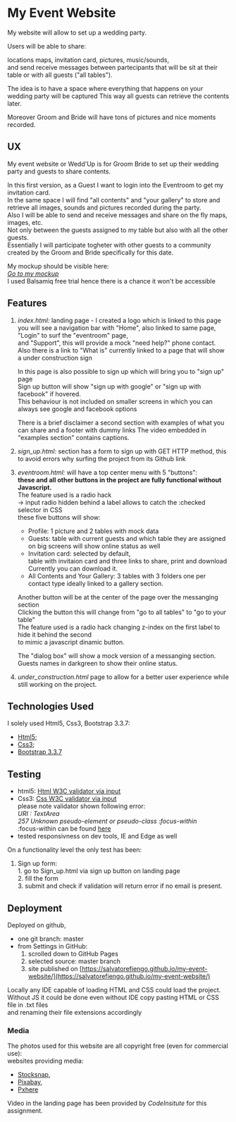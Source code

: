 # My Event Website

My website will allow to set up a wedding party.

Users will be able to share:

locations maps, invitation card, pictures, music/sounds,   
   and send receive messages between partecipants that will be sit at their table
   or with all guests ("all tables").
   
The idea is to have a space where everything that happens on your wedding party will be captured 
This way all guests can retrieve the contents later.

Moreover Groom and Bride will have tons of pictures and nice moments recorded.

## UX

My event website or Wedd'Up is for Groom Bride to set up their wedding party and guests to share contents.

In this first version, as a Guest I want to login into the Eventroom to get my invitation card.  
  In the same space I will find "all contents" and "your gallery" to store and retrieve all images, sounds and pictures 
  recorded during the party.  
  Also I will be able to send and receive messages and share on the fly maps, images, etc.   
  Not only between the guests assigned to my table but also with all the other guests.  
  Essentially I will participate togheter with other guests to a community   
  created by the Groom and Bride specifically for this date.  

My mockup should be visible here:  
*[Go to my mockup](https://balsamiq.cloud/svddr58/plz55db/r2278?f=N4IgUiBcCMA0IDkpxAYWfAMhkAhHAsjgFo4DSUA2gLoC%2BQA%3D "MyMockup")*  
I used Balsamiq free trial hence there is a chance it won't be accessible

## Features

1) _index.html:_ landing page - I created a logo which is linked to this page  
    you will see a navigation bar with "Home", also linked to same page, "Login" to surf the "eventroom" page,  
    and "Support", this will provide a mock "need help?" phone contact.   
    Also there is a link to "What is" currently linked to a page that will show a under construction sign   
    
    In this page is also possible to sign up which will bring you to "sign up" page  
    Sign up button will show "sign up with google" or "sign up with facebook" if hovered.  
    This behaviour is not included on smaller screens in which you can always see google and facebook options  
    
    There is a brief disclaimer a second section with examples of what you can share and a footer with dummy links
    The video embedded in "examples section" contains captions.  

2) *sign_up.html:* section has a form to sign up with GET HTTP method, this to avoid errors why surfing the project from its Github link   

3) _eventroom.html:_ will have a top center menu with 5 "buttons":   
    **these and all other buttons in the project are fully functional without Javascript.**  
    The feature used is a radio hack   
    -> input radio hidden behind a label allows to catch the :checked selector in CSS  
    these five buttons will show:   
    + Profile: 1 picture and 2 tables with mock data  
    + Guests: table with current guests and which table they are assigned   
            on big screens will show online status as well     
    + Invitation card: selected by default,     
        table with invitaion card and three links to share, print and download
        Currently you can download it.  
    + All Contents and Your Gallery: 3 tables with 3 folders one per contact type ideally linked to a gallery section.  
    
    Another button will be at the center of the page over the messanging section  
    Clicking the button this will change from "go to all tables" to "go to your table"  
    The feature used is a radio hack changing z-index on the first label to hide it behind the second  
    to mimic a javascript dinamic button.   
    
    The "dialog box" will show a mock version of a messanging section.   
    Guests names in darkgreen to show their online status.  
    
4) *under_construction.html* page to allow for a better user experience while still working on the project.

## Technologies Used

I solely used Html5, Css3, Bootstrap 3.3.7:

+ [Html5](https://developer.mozilla.org/en-US/docs/Web/Guide/HTML/HTML5);
+ [Css3](https://developer.mozilla.org/en-US/docs/Web/CSS/CSS3);
+ [Bootstrap 3.3.7](https://getbootstrap.com/docs/3.3/getting-started/)

## Testing

+ html5: [Html W3C validator via input](https://validator.w3.org)  
+ Css3: [Css W3C validator via input](https://jigsaw.w3.org/css-validator/validator)  
    please note validator shown following error:  
    *URI : TextArea  
    257		Unknown pseudo-element or pseudo-class :focus-within*  
    :focus-within can be found [here](https://developer.mozilla.org/en-US/docs/Web/CSS/:focus-within)
+ tested responsivness on dev tools, IE and Edge as well

On a functionality level the only test has been:
 1. Sign up form:  
        1. go to Sign_up.html via sign up button on landing page  
        2. fill the form   
        3. submit and check if validation will return error if no email is present.

## Deployment

Deployed on github, 
+ one git branch: master  
+ from Settings in GitHub:  
    1. scrolled down to GitHub Pages
    2. selected source: master branch
    3. site published on [https://salvatorefiengo.github.io/my-event-website/](https://salvatorefiengo.github.io/my-event-website/)


Locally any IDE capable of loading HTML and CSS could load the project.   
Without JS it could be done even without IDE copy pasting HTML or CSS file in .txt files   
and renaming their file extensions accordingly   
  
### Media

The photos used for this website are all copyright free (even for commercial use):  
websites providing media:   
+ [Stocksnap](https://stocksnap.io/),
+ [Pixabay](https://pixabay.com/),
+ [Pxhere](https://pxhere.com/)

Video in the landing page has been provided by *CodeInsitute* for this assignment.

